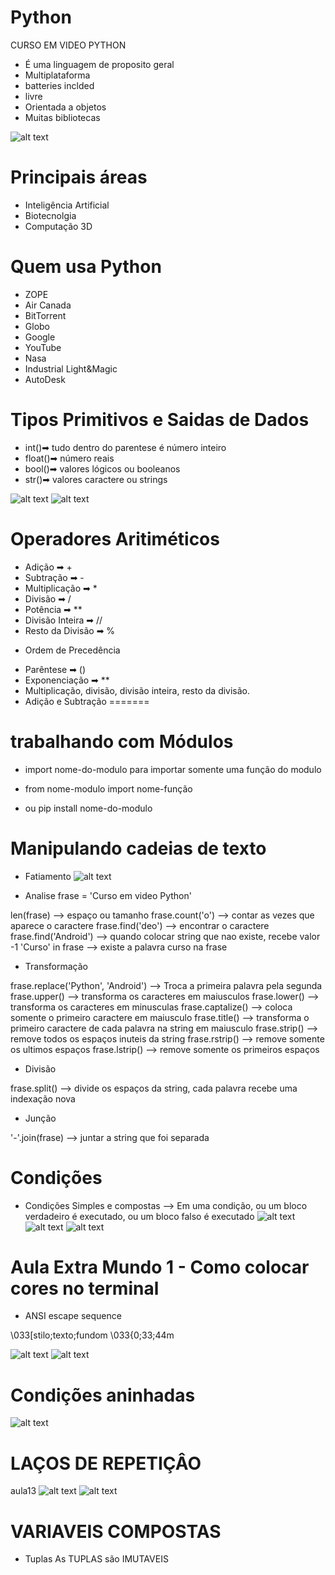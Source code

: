 # Python
CURSO EM VIDEO PYTHON

* É uma linguagem de proposito geral
* Multiplataforma
* batteries inclded
* livre
* Orientada a objetos
* Muitas bibliotecas

![alt text](image.png)

# Principais áreas
* Inteligência Artificial
* Biotecnolgia
* Computação 3D

# Quem usa Python
* ZOPE
* Air Canada
* BitTorrent
* Globo
* Google
* YouTube
* Nasa
* Industrial Light&Magic
* AutoDesk

# Tipos Primitivos e Saidas de Dados
* int()➡ tudo dentro do parentese é número inteiro
* float()➡ número reais
* bool()➡ valores lógicos ou booleanos
* str()➡ valores caractere ou strings

![alt text](image-1.png)
![alt text](image-2.png)

# Operadores Aritiméticos
* Adição ➡ +
* Subtração ➡ -
* Multiplicação ➡ *
* Divisão ➡ /
* Potência ➡ **
* Divisão Inteira ➡ //
* Resto da Divisão ➡ %

+ Ordem de Precedência
* Parêntese ➡ ()
* Exponenciação ➡ **
* Multiplicação, divisão, divisão inteira, resto da divisão.
* Adição e Subtração
=======
# trabalhando com Módulos
* import nome-do-modulo
para importar somente uma função do modulo
* from nome-modulo import nome-função

* ou pip install nome-do-modulo

# Manipulando cadeias de texto

* Fatiamento
![alt text](image-3.png)

* Analise
frase = 'Curso em video Python'

len(frase) --> espaço ou tamanho
frase.count('o') --> contar as vezes que aparece o caractere
frase.find('deo') --> encontrar o caractere
frase.find('Android') --> quando colocar string que nao existe, recebe valor -1
'Curso' in frase --> existe a palavra curso na frase 

* Transformação

frase.replace('Python', 'Android') --> Troca a primeira palavra pela segunda
frase.upper() --> transforma os caracteres em maiusculos
frase.lower() --> transforma os caracteres em minusculas
frase.captalize() --> coloca somente o primeiro caractere em maiusculo 
frase.title() --> transforma o primeiro caractere de cada palavra na string em maiusculo
frase.strip() --> remove todos os espaços inuteis da string
frase.rstrip() --> remove somente os ultimos espaços
frase.lstrip() --> remove somente os primeiros espaços

* Divisão

frase.split() --> divide os espaços da string, cada palavra recebe uma indexação nova

* Junção

'-'.join(frase) --> juntar a string que foi separada

# Condições 

* Condições Simples e compostas
--> Em uma condição, ou um bloco verdadeiro é executado, ou um bloco falso é executado
![alt text](image-4.png)
![alt text](image-5.png)
![alt text](image-6.png)

# Aula Extra Mundo 1 - Como colocar cores no terminal

* ANSI escape sequence 

\033[stilo;texto;fundom
\033{0;33;44m

![alt text](image-7.png)
![alt text](image-8.png)

# Condições aninhadas
![alt text](image-9.png)

# LAÇOS DE REPETIÇÂO
aula13
![alt text](image-10.png)
![alt text](image-11.png)

# VARIAVEIS COMPOSTAS
* Tuplas
 As TUPLAS são IMUTAVEIS

